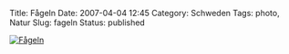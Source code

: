Title: Fågeln
Date: 2007-04-04 12:45
Category: Schweden
Tags: photo, Natur
Slug: fageln
Status: published

[![Fågeln](/pic/pipip_s.jpg "Fågeln")](/pic/pipip_l.jpg)

